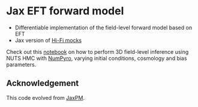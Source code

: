 # Jax EFT forward model

 - Differentiable implementation of the field-level forward model based on EFT
 - Jax version of [Hi-Fi mocks](https://github.com/andrejobuljen/Hi-Fi_mocks)

Check out this [notebook](/notebooks/forward_model_notebook.ipynb) on how to perform 3D field-level inference using NUTS HMC with [NumPyro](https://num.pyro.ai/en/latest/index.html#), varying initial conditions, cosmology and bias parameters.


## Acknowledgement

This code evolved from [JaxPM](https://github.com/DifferentiableUniverseInitiative/JaxPM).
